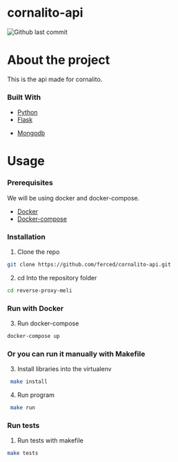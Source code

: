 # cornalito-api

![Github last commit](https://img.shields.io/github/last-commit/ferced/cornalito-api)



# About the project
 
This is the api made for cornalito.


### Built With

* [Python](https://python.org)
* [Flask](https://flask.palletsprojects.com/en/2.0.x/)
<!-- * [Redis](https://redis.io/) -->
* [Mongodb](https://www.mongodb.com)


# Usage

### Prerequisites

We will be using docker and docker-compose.

* [Docker](https://docs.docker.com/get-docker/)
* [Docker-compose](https://docs.docker.com/compose/install/)


### Installation

1. Clone the repo
  ```sh
  git clone https://github.com/ferced/cornalito-api.git
  ```
2. cd Into the repository folder
  ```sh
  cd reverse-proxy-meli
  ```
### Run with Docker

3. Run docker-compose
  ```sh
  docker-compose up
  ```
### Or you can run it manually with Makefile

3. Install libraries into the virtualenv
  ```sh
   make install
   ```
4. Run program
  ```sh
   make run
   ```
   
### Run tests

1. Run tests with makefile
  ```sh
  make tests
  ```

